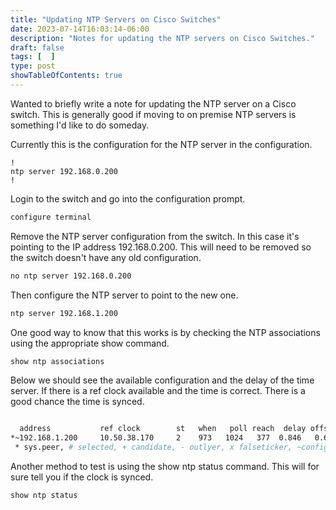 ```yaml
---
title: "Updating NTP Servers on Cisco Switches"
date: 2023-07-14T16:03:14-06:00
description: "Notes for updating the NTP servers on Cisco Switches."
draft: false
tags: [  ]
type: post
showTableOfContents: true
---
```


Wanted to briefly write a note for updating the NTP server on a Cisco
switch. This is generally good if moving to on premise NTP servers is
something I'd like to do someday.

Currently this is the configuration for the NTP server in the
configuration.

```
!
ntp server 192.168.0.200
!
```

Login to the switch and go into the configuration prompt.

```sh
configure terminal
```

Remove the NTP server configuration from the switch. In this case it's
pointing to the IP address 192.168.0.200. This will need to be removed
so the switch doesn't have any old configuration.

```sh
no ntp server 192.168.0.200
```

Then configure the NTP server to point to the new one.

```sh
ntp server 192.168.1.200
```

One good way to know that this works is by checking the NTP associations using
the appropriate show command.

```sh
show ntp associations
```

Below we should see the available configuration and the delay of the
time server. If there is a ref clock available and the time is correct.
There is a good chance the time is synced.

```sh

  address           ref clock        st   when   poll reach  delay offset  disp
*~192.168.1.200     10.50.38.170     2    973   1024   377  0.846   0.624 0.050
 * sys.peer, # selected, + candidate, - outlyer, x falseticker, ~configured
```

Another method to test is using the show ntp status command. This will
for sure tell you if the clock is synced.

```sh
show ntp status
```
